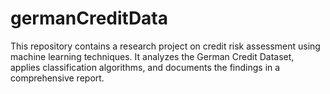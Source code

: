 # germanCreditData
This repository contains a research project on credit risk assessment using machine learning techniques. It analyzes the German Credit Dataset, applies classification algorithms, and documents the findings in a comprehensive report.
